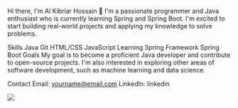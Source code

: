 Hi there, I'm Al Kibriar Hossain 👋
I'm a passionate programmer and Java enthusiast who is currently learning Spring and Spring Boot. I'm excited to start building real-world projects and applying my knowledge to solve problems.

Skills
Java
Git
HTML/CSS
JavaScript
Learning
Spring Framework
Spring Boot
Goals
My goal is to become a proficient Java developer and contribute to open-source projects. I'm also interested in exploring other areas of software development, such as machine learning and data science.

Contact
Email: yourname@email.com
LinkedIn: linkedin

![](https://leetcard.jacoblin.cool/iamkhs?ext=heatmap)
